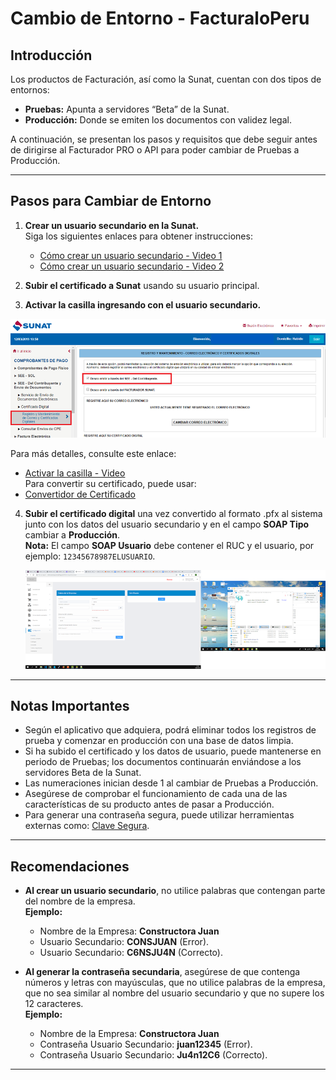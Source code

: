 # Cambio de Entorno - FacturaloPeru  


## Introducción  
Los productos de Facturación, así como la Sunat, cuentan con dos tipos de entornos:  
- **Pruebas:** Apunta a servidores “Beta” de la Sunat.  
- **Producción:** Donde se emiten los documentos con validez legal.  

A continuación, se presentan los pasos y requisitos que debe seguir antes de dirigirse al Facturador PRO o API para poder cambiar de Pruebas a Producción.  

---  

## Pasos para Cambiar de Entorno  

1. **Crear un usuario secundario en la Sunat.**  
   Siga los siguientes enlaces para obtener instrucciones:  
   - [Cómo crear un usuario secundario - Video 1](https://youtu.be/PZ028aDpR3A)  
   - [Cómo crear un usuario secundario - Video 2](https://www.youtube.com/watch?v=yEUcHSW95wY)  

2. **Subir el certificado a Sunat** usando su usuario principal.  

3. **Activar la casilla ingresando con el usuario secundario.** 

![alt text](img/usu_secundario.png)

   Para más detalles, consulte este enlace:  
   - [Activar la casilla - Video](https://youtu.be/muOPbtlcDOc)  
   Para convertir su certificado, puede usar:  
   - [Convertidor de Certificado](https://llama.pe/converter_pfx_to_cer)  

4. **Subir el certificado digital** una vez convertido al formato .pfx al sistema junto con los datos del usuario secundario y en el campo **SOAP Tipo** cambiar a **Producción**.  
   **Nota:** El campo **SOAP Usuario** debe contener el RUC y el usuario, por ejemplo: `12345678987ELUSUARIO`.  

   ![alt text](img/certificado_digital.png)

---  

## Notas Importantes  

- Según el aplicativo que adquiera, podrá eliminar todos los registros de prueba y comenzar en producción con una base de datos limpia.  
- Si ha subido el certificado y los datos de usuario, puede mantenerse en periodo de Pruebas; los documentos continuarán enviándose a los servidores Beta de la Sunat.  
- Las numeraciones inician desde 1 al cambiar de Pruebas a Producción.  
- Asegúrese de comprobar el funcionamiento de cada una de las características de su producto antes de pasar a Producción.  
- Para generar una contraseña segura, puede utilizar herramientas externas como: [Clave Segura](https://www.clavesegura.org/es/).  

---  

## Recomendaciones  

- **Al crear un usuario secundario**, no utilice palabras que contengan parte del nombre de la empresa.  
   **Ejemplo:**  
   - Nombre de la Empresa: **Constructora Juan**  
   - Usuario Secundario: **CONSJUAN** (Error).  
   - Usuario Secundario: **C6NSJU4N** (Correcto).  

- **Al generar la contraseña secundaria**, asegúrese de que contenga números y letras con mayúsculas, que no utilice palabras de la empresa, que no sea similar al nombre del usuario secundario y que no supere los 12 caracteres.  
   **Ejemplo:**  
   - Nombre de la Empresa: **Constructora Juan**  
   - Contraseña Usuario Secundario: **juan12345** (Error).  
   - Contraseña Usuario Secundario: **Ju4n12C6** (Correcto).  

---